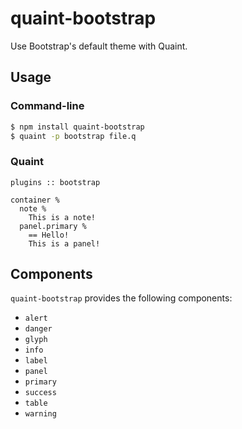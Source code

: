 
quaint-bootstrap
================

Use Bootstrap's default theme with Quaint.

## Usage

### Command-line

```bash
$ npm install quaint-bootstrap
$ quaint -p bootstrap file.q
```

### Quaint

```
plugins :: bootstrap

container %
  note %
    This is a note!
  panel.primary %
    == Hello!
    This is a panel!
```


## Components

`quaint-bootstrap` provides the following components:

* `alert`
* `danger`
* `glyph`
* `info`
* `label`
* `panel`
* `primary`
* `success`
* `table`
* `warning`
